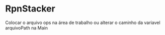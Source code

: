 # RpnStacker

Colocar o arquivo ops na área de trabalho ou alterar o caminho da variavel arquivoPath na Main
